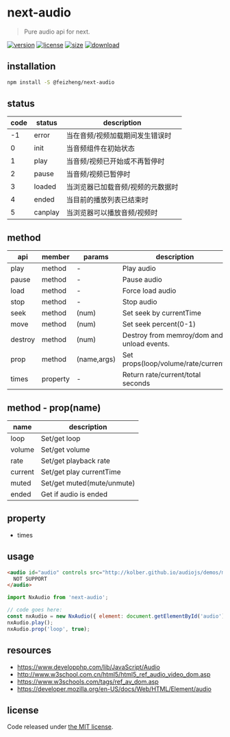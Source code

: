 # next-audio
> Pure audio api for next.

[![version][version-image]][version-url]
[![license][license-image]][license-url]
[![size][size-image]][size-url]
[![download][download-image]][download-url]

## installation
```bash
npm install -S @feizheng/next-audio
```

## status
| code | status  | description                       |
| ---- | ------- | --------------------------------- |
| -1   | error   | 当在音频/视频加载期间发生错误时   |
| 0    | init    | 当音频组件在初始状态              |
| 1    | play    | 当音频/视频已开始或不再暂停时     |
| 2    | pause   | 当音频/视频已暂停时               |
| 3    | loaded  | 当浏览器已加载音频/视频的元数据时 |
| 4    | ended   | 当目前的播放列表已结束时          |
| 5    | canplay | 当浏览器可以播放音频/视频时       |


## method
| api     | member   | params      | description                                |
| ------- | -------- | ----------- | ------------------------------------------ |
| play    | method   | -           | Play audio                                 |
| pause   | method   | -           | Pause audio                                |
| load    | method   | -           | Force load audio                           |
| stop    | method   | -           | Stop audio                                 |
| seek    | method   | (num)       | Set seek by currentTime                    |
| move    | method   | (num)       | Set seek percent(0-1)                      |
| destroy | method   | (num)       | Destroy from memroy/dom and unload events. |
| prop    | method   | (name,args) | Set props(loop/volume/rate/current)        |
| times   | property | -           | Return rate/current/total seconds          |

## method - prop(name)
| name    | description                |
| ------- | -------------------------- |
| loop    | Set/get loop               |
| volume  | Set/get volume             |
| rate    | Set/get playback rate      |
| current | Set/get play currentTime   |
| muted   | Set/get muted(mute/unmute) |
| ended   | Get if audio is ended      |

## property
- times

## usage
```html
<audio id="audio" controls src="http://kolber.github.io/audiojs/demos/mp3/juicy.mp3">
  NOT SUPPORT
</audio>
```

```js
import NxAudio from 'next-audio';

// code goes here:
const nxAudio = new NxAudio({ element: document.getElementById('audio') });
nxAudio.play();
nxAudio.prop('loop', true);
```

## resources
- https://www.developphp.com/lib/JavaScript/Audio
- http://www.w3school.com.cn/html5/html5_ref_audio_video_dom.asp
- https://www.w3schools.com/tags/ref_av_dom.asp
- https://developer.mozilla.org/en-US/docs/Web/HTML/Element/audio

## license
Code released under [the MIT license](https://github.com/afeiship/next-audio/blob/master/LICENSE.txt).

[version-image]: https://img.shields.io/npm/v/@feizheng/next-audio
[version-url]: https://npmjs.org/package/@feizheng/next-audio

[license-image]: https://img.shields.io/npm/l/@feizheng/next-audio
[license-url]: https://github.com/afeiship/next-audio/blob/master/LICENSE.txt

[size-image]: https://img.shields.io/bundlephobia/minzip/@feizheng/next-audio
[size-url]: https://github.com/afeiship/next-audio/blob/master/dist/next-audio.min.js

[download-image]: https://img.shields.io/npm/dm/@feizheng/next-audio
[download-url]: https://www.npmjs.com/package/@feizheng/next-audio
